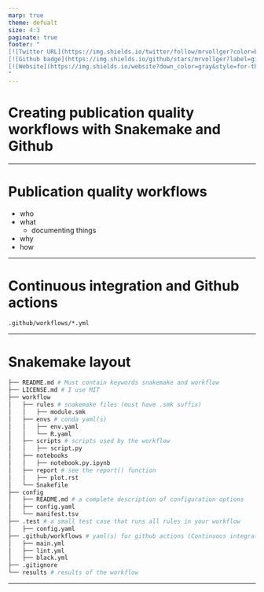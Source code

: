 ```yaml
---
marp: true
theme: defualt
size: 4:3
paginate: true
footer: "
[![Twitter URL](https://img.shields.io/twitter/follow/mrvollger?color=blue&label=twitter&style=for-the-badge)](https://twitter.com/mrvollger)
[![Github badge](https://img.shields.io/github/stars/mrvollger?label=github&style=for-the-badge)](https://github.com/mrvollger)
[![Website](https://img.shields.io/website?down_color=gray&style=for-the-badge&up_color=blue&url=https%3A%2F%2Fmrvollger.github.io%2F)](https://mrvollger.github.io)
"
---
```


<style>
footer {
    height: 10px;
}
footer img {
    height: 20px;
    float: center;
 }
</style>

# Creating publication quality workflows with Snakemake and Github

---

# Publication quality workflows

- who
- what
  - documenting things
- why
- how

---

# Continuous integration and Github actions

```
.github/workflows/*.yml
```

---

# Snakemake layout

```bash
├── README.md # Must contain keywords snakemake and workflow
├── LICENSE.md # I use MIT
├── workflow
│   ├── rules # snakemake files (must have .smk suffix)
│   │   ├── module.smk
│   ├── envs # conda yaml(s)
│   │   ├── env.yaml
│   │   └── R.yaml
│   ├── scripts # scripts used by the workflow
│   │   ├── script.py
│   ├── notebooks
│   │   ├── notebook.py.ipynb
│   ├── report # see the report() function
│   │   ├── plot.rst
│   └── Snakefile
├── config
│   ├── README.md # a complete description of configuration options
│   ├── config.yaml
│   └── manifest.tsv
├── .test # a small test case that runs all rules in your workflow
│   ├── config.yaml
├── .github/workflows # yaml(s) for github actions (Continuous integration)
│   ├── main.yml
│   ├── lint.yml
│   ├── black.yml
├── .gitignore
└── results # results of the workflow
```

---
